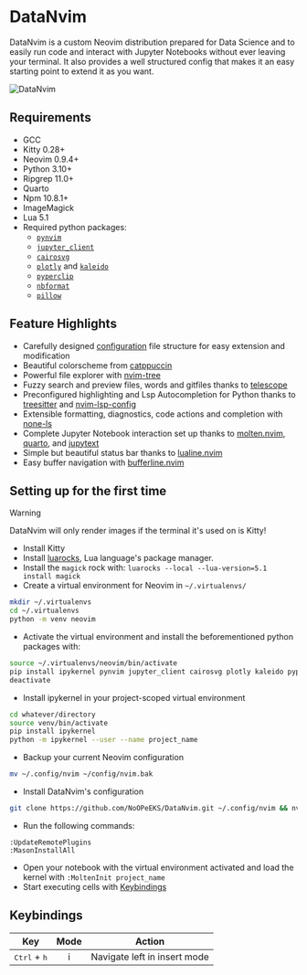 # DataNvim
DataNvim is a custom Neovim distribution prepared for Data Science and to easily run code and interact with Jupyter Notebooks without ever leaving your terminal. It also provides a well structured config that makes it an easy starting point to extend it as you want.

![DataNvim](https://github.com/NoOPeEKS/DataNvim/assets/73296276/4c22d6bd-e8fe-4151-a18f-05694a0154c2)

## Requirements
- GCC
- Kitty 0.28+
- Neovim 0.9.4+
- Python 3.10+
- Ripgrep 11.0+
- Quarto
- Npm 10.8.1+
- ImageMagick
- Lua 5.1
- Required python packages:
    - [`pynvim`](https://github.com/neovim/pynvim)
    - [`jupyter_client`](https://github.com/jupyter/jupyter_client)
    - [`cairosvg`](https://cairosvg.org)
    - [`plotly`](https://plotly.com/python/) and [`kaleido`](https://github.com/plotly/Kaleido)
    - [`pyperclip`](https://github.com/asweigart/pyperclip)
    - [`nbformat`](https://github.com/jupyter/nbformat)
    - [`pillow`](https://pypi.org/project/pillow/)

## Feature Highlights
- Carefully designed [configuration](#Configuration) file structure for easy extension and modification
- Beautiful colorscheme from [catppuccin](https://github.com/catppuccin/nvim)
- Powerful file explorer with [nvim-tree](https://github.com/nvim-tree/nvim-tree.lua)
- Fuzzy search and preview files, words and gitfiles thanks to [telescope](https://github.com/nvim-telescope/telescope.nvim)
- Preconfigured highlighting and Lsp Autocompletion for Python thanks to [treesitter](https://github.com/nvim-treesitter/nvim-treesitter) and [nvim-lsp-config](https://github.com/neovim/nvim-lspconfig)
- Extensible formatting, diagnostics, code actions and completion with [none-ls](https://github.com/nvimtools/none-ls.nvim)
- Complete Jupyter Notebook interaction set up thanks to [molten.nvim](https://github.com/benlubas/molten-nvim), [quarto](https://github.com/quarto-dev/quarto-nvim), and [jupytext](https://github.com/GCBallesteros/jupytext.nvim)
- Simple but beautiful status bar thanks to [lualine.nvim](https://github.com/nvim-lualine/lualine.nvim)
- Easy buffer navigation with [bufferline.nvim](https://github.com/akinsho/bufferline.nvim)

## Setting up for the first time
>[!WARNING]
> DataNvim will only render images if the terminal it's used on is Kitty!

- Install Kitty
- Install [luarocks](https://luarocks.org/#quick-start), Lua language's package manager.
- Install the `magick` rock with: `luarocks --local --lua-version=5.1 install magick`
- Create a virtual environment for Neovim in `~/.virtualenvs/`
```bash
mkdir ~/.virtualenvs
cd ~/.virtualenvs
python -m venv neovim
```
- Activate the virtual environment and install the beforementioned python packages with:
```bash
source ~/.virtualenvs/neovim/bin/activate
pip install ipykernel pynvim jupyter_client cairosvg plotly kaleido pyperclip nbformat pillow
deactivate
```
- Install ipykernel in your project-scoped virtual environment
```bash
cd whatever/directory
source venv/bin/activate
pip install ipykernel
python -m ipykernel --user --name project_name
```
- Backup your current Neovim configuration
```bash
mv ~/.config/nvim ~/config/nvim.bak
```
- Install DataNvim's configuration
```bash
git clone https://github.com/NoOPeEKS/DataNvim.git ~/.config/nvim && nvim
```
- Run the following commands:
```vim
:UpdateRemotePlugins
:MasonInstallAll
```
- Open your notebook with the virtual environment activated and load the kernel with `:MoltenInit project_name`
- Start executing cells with [Keybindings](##Keybindings)


## Keybindings
| Key                                                                                      | Mode | Action                              |
| ---------------------------------------------------------------------------------------- | :--: | ----------------------------------- |
| <kbd>Ctrl</kbd> + <kbd>h</kbd>                                                           |  i   | Navigate left in insert mode        |
